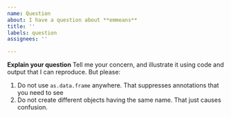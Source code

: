 ```yaml
---
name: Question
about: I have a question about **emmeans**
title: ''
labels: question
assignees: ''

---
```


**Explain your question**
Tell me your concern, and illustrate it using code and output that I can reproduce. 
But please:

  1. Do not use `as.data.frame` anywhere. That suppresses annotations that you need to see
  2. Do not create different objects having the same name. That just causes confusion.
